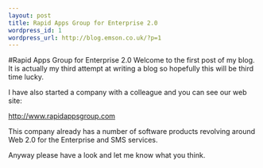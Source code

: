 ```yaml
--- 
layout: post
title: Rapid Apps Group for Enterprise 2.0
wordpress_id: 1
wordpress_url: http://blog.emson.co.uk/?p=1
---
```

#Rapid Apps Group for Enterprise 2.0
Welcome to the first post of my blog. It is actually my third attempt at writing a blog so hopefully this will be third time lucky.

I have also started a company with a colleague and you can see our web site:

<a href="http://www.rapidappsgroup.com">http://www.rapidappsgroup.com</a>

This company already has a number of software products revolving around Web 2.0 for the Enterprise and SMS services.

Anyway please have a look and let me know what you think.
